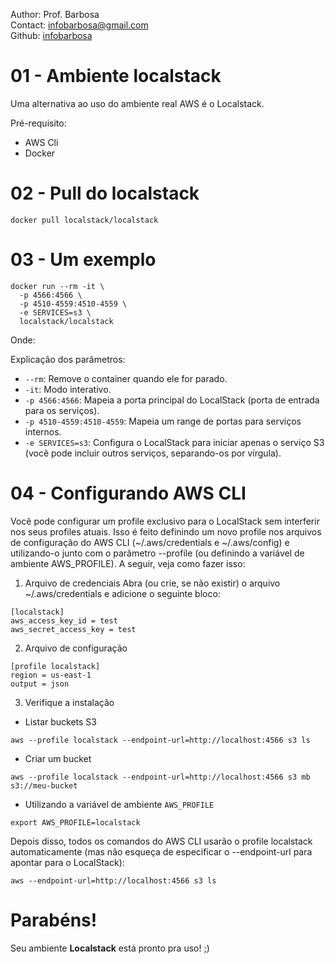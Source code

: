 Author: Prof. Barbosa<br>
Contact: infobarbosa@gmail.com<br>
Github: [infobarbosa](https://github.com/infobarbosa)

# 01 - Ambiente localstack

Uma alternativa ao uso do ambiente real AWS é o Localstack.

Pré-requisito: 
- AWS Cli
- Docker

# 02 - Pull do localstack
```
docker pull localstack/localstack

```

# 03 - Um exemplo

```
docker run --rm -it \
  -p 4566:4566 \
  -p 4510-4559:4510-4559 \
  -e SERVICES=s3 \
  localstack/localstack

```

Onde:

Explicação dos parâmetros:

- `--rm`: Remove o container quando ele for parado.
- `-it`: Modo interativo.
- `-p 4566:4566`: Mapeia a porta principal do LocalStack (porta de entrada para os serviços).
- `-p 4510-4559:4510-4559`: Mapeia um range de portas para serviços internos.
- `-e SERVICES=s3`: Configura o LocalStack para iniciar apenas o serviço S3 (você pode incluir outros serviços, separando-os por vírgula).

# 04 - Configurando AWS CLI

Você pode configurar um profile exclusivo para o LocalStack sem interferir nos seus profiles atuais. Isso é feito definindo um novo profile nos arquivos de configuração do AWS CLI (~/.aws/credentials e ~/.aws/config) e utilizando-o junto com o parâmetro --profile (ou definindo a variável de ambiente AWS_PROFILE). A seguir, veja como fazer isso:

1. Arquivo de credenciais
Abra (ou crie, se não existir) o arquivo ~/.aws/credentials e adicione o seguinte bloco:
```
[localstack]
aws_access_key_id = test
aws_secret_access_key = test
```

2. Arquivo de configuração
```
[profile localstack]
region = us-east-1
output = json

```

3. Verifique a instalação
- Listar buckets S3
```
aws --profile localstack --endpoint-url=http://localhost:4566 s3 ls

```

- Criar um bucket
```
aws --profile localstack --endpoint-url=http://localhost:4566 s3 mb s3://meu-bucket

```

- Utilizando a variável de ambiente `AWS_PROFILE`
```
export AWS_PROFILE=localstack

```

Depois disso, todos os comandos do AWS CLI usarão o profile localstack automaticamente (mas não esqueça de especificar o --endpoint-url para apontar para o LocalStack):
```
aws --endpoint-url=http://localhost:4566 s3 ls

```


# Parabéns! 

Seu ambiente **Localstack** está pronto pra uso! ;)
